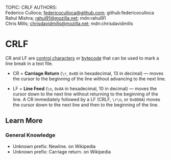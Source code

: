 TOPIC: CRLF
AUTHORS: Federico Culloca; federicoculloca@github.com; github:federicoculloca
         Rahul Mishra; rahul91@mozilla.net; mdn:rahul91
         Chris Mills; chrisdavidmills@mozilla.net; mdn:chrisdavidmills

# CRLF

CR and LF are [control characters](https://en.wikipedia.org/wiki/Control_character) or
[bytecode](https://en.wikipedia.org/wiki/Bytecode) that can be used to mark
a line break in a text file.

- CR = **Carriage Return** (`\r`, `0x0D` in hexadecimal, 13 in decimal) — moves the cursor to the
beginning of the line without advancing to the next line.

- LF = **Line Feed** (`\n`, `0x0A` in hexadecimal, 10 in decimal) — moves the cursor down to the
next line without returning to the beginning of the line.
A CR immediately followed by a LF (CRLF, `\r\n`, or `0x0D0A`) moves the cursor down to the next line
and then to the beginning of the line.

## Learn More

### General Knowledge

- Unknown prefix: Newline. on Wikipedia
- Unknown prefix: Carriage return. on Wikipedia
